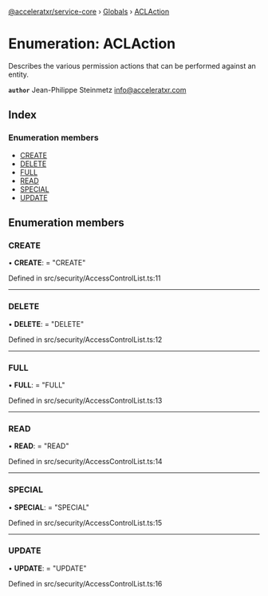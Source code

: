 [@acceleratxr/service-core](../README.md) › [Globals](../globals.md) › [ACLAction](aclaction.md)

# Enumeration: ACLAction

Describes the various permission actions that can be performed against an entity.

**`author`** Jean-Philippe Steinmetz <info@acceleratxr.com>

## Index

### Enumeration members

* [CREATE](aclaction.md#create)
* [DELETE](aclaction.md#delete)
* [FULL](aclaction.md#full)
* [READ](aclaction.md#read)
* [SPECIAL](aclaction.md#special)
* [UPDATE](aclaction.md#update)

## Enumeration members

###  CREATE

• **CREATE**: = "CREATE"

Defined in src/security/AccessControlList.ts:11

___

###  DELETE

• **DELETE**: = "DELETE"

Defined in src/security/AccessControlList.ts:12

___

###  FULL

• **FULL**: = "FULL"

Defined in src/security/AccessControlList.ts:13

___

###  READ

• **READ**: = "READ"

Defined in src/security/AccessControlList.ts:14

___

###  SPECIAL

• **SPECIAL**: = "SPECIAL"

Defined in src/security/AccessControlList.ts:15

___

###  UPDATE

• **UPDATE**: = "UPDATE"

Defined in src/security/AccessControlList.ts:16
